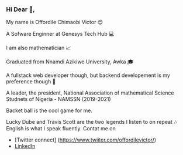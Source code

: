### Hi Dear 👋, 
My name is Offordile Chimaobi Victor 😊

A Sofware Enginner at Genesys Tech Hub 💻

I am also  mathematician 📈

Graduated from Nnamdi Azikiwe University, Awka 🎓

A fullstack web developer though, but backend developement is my preference though 🥰

A leader, the president, National Association of mathematical Science Studnets of Nigeria - NAMSSN (2019-2021)

Backet ball is the cool game for me. 

Lucky Dube and Travis Scott are the two legends I listen to on repeat 🎶
English is what I speak fluently. 
Contat me on 
  + [Twitter connect] (https://www.twiiter.com/offordilevictor/)
  + [LinkedIn](https://www.linkedin.com/in/offordile-victor-9aa536181/)
